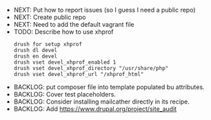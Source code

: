 - NEXT: Put how to report issues (so I guess I need a public repo)
- NEXT: Create public repo
- NEXT: Need to add the default vagrant file
- TODO: Describe how to use xhprof
    ```
    drush for setup xhprof
    drush dl devel
    drush en devel
    drush vset devel_xhprof_enabled 1
    drush vset devel_xhprof_directory "/usr/share/php"
    drush vset devel_xhprof_url "/xhprof_html"
    ```
- BACKLOG: put composer file into template populated bu attributes.
- BACKLOG: Cover test placeholders.
- BACKLOG: Consider installing mailcather directly in its recipe.
- BACKLOG: Add https://www.drupal.org/project/site_audit
